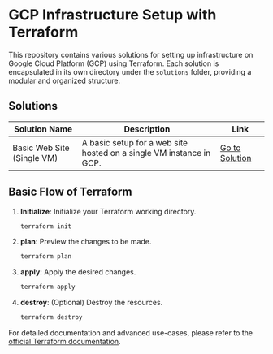 # GCP Infrastructure Setup with Terraform

This repository contains various solutions for setting up infrastructure on Google Cloud Platform (GCP) using Terraform. Each solution is encapsulated in its own directory under the `solutions` folder, providing a modular and organized structure.

## Solutions

| Solution Name | Description | Link |
|---------------|-------------|------|
| Basic Web Site (Single VM) | A basic setup for a web site hosted on a single VM instance in GCP. | [Go to Solution](./solutions/solution-basic-web-site-single-vm/readme.md) |


## Basic Flow of Terraform

1. **Initialize**: Initialize your Terraform working directory.
   ```sh
   terraform init
1. **plan**: Preview the changes to be made.
   ```sh
   terraform plan
1. **apply**: Apply the desired changes.
   ```sh
   terraform apply
1. **destroy**: (Optional) Destroy the resources.
   ```sh
   terraform destroy

For detailed documentation and advanced use-cases, please refer to the [official Terraform documentation](https://developer.hashicorp.com/terraform/docs).

